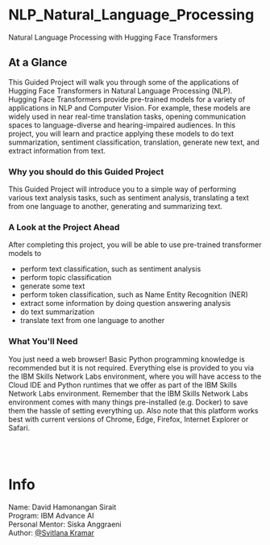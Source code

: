# NLP_Natural_Language_Processing
Natural Language Processing with Hugging Face Transformers

## At a Glance
This Guided Project will walk you through some of the applications of Hugging Face Transformers in Natural Language Processing (NLP). Hugging Face Transformers provide pre-trained models for a variety of applications in NLP and Computer Vision. For example, these models are widely used in near real-time translation tasks, opening communication spaces to language-diverse and hearing-impaired audiences. In this project, you will learn and practice applying these models to do text summarization, sentiment classification, translation, generate new text, and extract information from text.

### Why you should do this Guided Project
This Guided Project will introduce you to a simple way of performing various text analysis tasks, such as sentiment analysis, translating a text from one language to another, generating and summarizing text.


### A Look at the Project Ahead
After completing this project, you will be able to use pre-trained transformer models to

  - perform text classification, such as sentiment analysis
  - perform topic classification  
  - generate some text 
  - perform token classification, such as Name Entity Recognition (NER)
  - extract some information by doing question answering analysis
  - do text summarization
  - translate text from one language to another

### What You'll Need
You just need a web browser!  Basic Python programming knowledge is recommended but it is not required. 
Everything else is provided to you via the IBM Skills Network Labs environment, where you will have access to the Cloud IDE and Python runtimes that we offer as part of the IBM Skills Network Labs environment. Remember that the IBM Skills Network Labs environment comes with many things pre-installed (e.g. Docker) to save them the hassle of setting everything up. Also note that this platform works best with current versions of Chrome, Edge, Firefox, Internet Explorer or Safari.


<br>
<br>

# Info
Name: David Hamonangan Sirait<br>
Program: IBM Advance AI<br>
Personal Mentor: Siska Anggraeni<br>
Author: [@Svitlana Kramar](https://www.linkedin.com/in/svitlana-kramar/)
<br>


